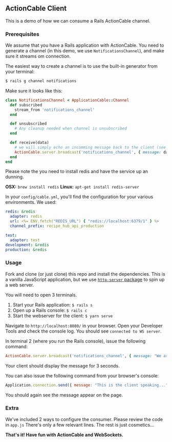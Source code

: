 ## ActionCable Client

This is a demo of how we can consume a Rails ActionCable channel. 

### Prerequisites

We assume that you have a Rails application with ActionCable. You need to generate a channel (in this demo, we use `NotificationsChannel`), and make sure it streams om connection.

The easiest way to create a channel is to use the built-in generator from your terminal:

```bash
$ rails g channel notifications
```

Make sure it looks like this:

```ruby
class NotificationsChannel < ApplicationCable::Channel
  def subscribed
    stream_from 'notifications_channel'
  end

  def unsubscribed
    # Any cleanup needed when channel is unsubscribed
  end

  def receive(data)
    # we will simply echo an incomming message back to the client (see futher down...)
    ActionCable.server.broadcast('notifications_channel', { message: data['message'] })
  end
end
```

Please note the you need to install redis and have the service up an dunning.

**OSX:** `brew install redis`
**Linux:** `apt-get install redis-server`

In your `config/cable.yml`, you'll find the configuration for your various environments. We used:

```yml
redis: &redis
  adapter: redis
  url: <%= ENV.fetch("REDIS_URL") { "redis://localhost:6379/1" } %>
  channel_prefix: recipe_hub_api_production

test:
  adapter: test
development: &redis
production: &redis
```

### Usage

Fork and clone (or just clone) this repo and install the dependencies. This is a vanilla JavaScript application, but we use [`http-server` package](https://www.npmjs.com/package/http-server) to spin up a web server. 

You will need to open 3 terminals.

1. Start your Rails application: `$ rails s`
2. Open up a Rails console: `$ rails c`
3. Start the webserver for the client: `$ yarn serve`

Navigate to `http://localhost:8080/` in your browser. Open your Developer Tools and check the console log. You should see `connected to WS server`.

In terminal 2 (where you run the Rails console), issue the following command:

```ruby
ActionCable.server.broadcast('notifications_channel', { message: "We are sending messages"})
```

Your client should display the message for 3 seconds.

You can also issue the following command from your browser's console:

```js
Application.connection.send({ message: "This is the client speaking..." })
```

You should again see the message appear on the page. 

### Extra

We've included 2 ways to configure the consumer. Please review the code in `app.js` There's only a few relevant lines. The rest is just cosmetics...

**That's it! Have fun with ActionCable and WebSockets.**


